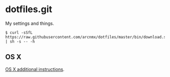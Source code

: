 # dotfiles.git

My settings and things.

    $ curl -sSfL https://raw.githubusercontent.com/arcnmx/dotfiles/master/bin/download.sh | sh -s -- -h

## OS X

[OS X additional instructions](OSX.md).
